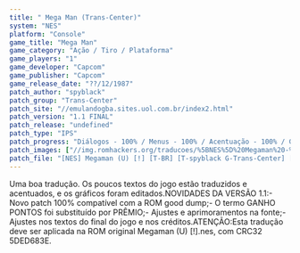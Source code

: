 ```yaml
---
title: " Mega Man (Trans-Center)"
system: "NES"
platform: "Console"
game_title: "Mega Man"
game_category: "Ação / Tiro / Plataforma"
game_players: "1"
game_developer: "Capcom"
game_publisher: "Capcom"
game_release_date: "??/12/1987"
patch_author: "spyblack"
patch_group: "Trans-Center"
patch_site: "//emulandogba.sites.uol.com.br/index2.html"
patch_version: "1.1 FINAL"
patch_release: "undefined"
patch_type: "IPS"
patch_progress: "Diálogos - 100% / Menus - 100% / Acentuação - 100% / Gráficos - 100%"
patch_images: ["//img.romhackers.org/traducoes/%5BNES%5D%20Megaman%20-%20Trans-Center%20-%201.png","//img.romhackers.org/traducoes/%5BNES%5D%20Megaman%20-%20Trans-Center%20-%202.png","//img.romhackers.org/traducoes/%5BNES%5D%20Megaman%20-%20Trans-Center%20-%203.png"]
patch_file: "[NES] Megaman (U) [!] [T-BR] [T-spyblack G-Trans-Center] [V-1.1 FINAL P-100% A-2011].zip"
---
```

Uma boa tradução. Os poucos textos do jogo estão traduzidos e acentuados, e os gráficos foram editados.NOVIDADES DA VERSÃO 1.1:- Novo patch 100% compatível com a ROM good dump;- O termo GANHO PONTOS foi substituído por PRÊMIO;- Ajustes e aprimoramentos na fonte;- Ajustes nos textos do final do jogo e nos créditos.ATENÇÃO:Esta tradução deve ser aplicada na ROM original Megaman (U) [!].nes, com CRC32 5DED683E.